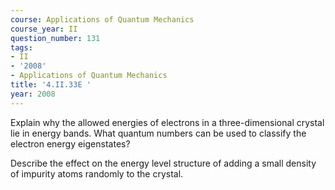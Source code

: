 ```yaml
---
course: Applications of Quantum Mechanics
course_year: II
question_number: 131
tags:
- II
- '2008'
- Applications of Quantum Mechanics
title: '4.II.33E '
year: 2008
---
```



Explain why the allowed energies of electrons in a three-dimensional crystal lie in energy bands. What quantum numbers can be used to classify the electron energy eigenstates?

Describe the effect on the energy level structure of adding a small density of impurity atoms randomly to the crystal.